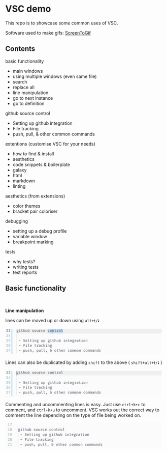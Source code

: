 # VSC demo

This repo is to showcase some common uses of VSC. 

Software used to make gifs: [ScreenToGif](https://www.screentogif.com/)


## Contents

basic functionality
 - main windows
 - using multiple windows (even same file) 
 - search               
 - replace all 
 - line manipulation
 - go to next instance
 - go to definition


github source control
 - Setting up github integration
 - File tracking
 - push, pull, & other common commands


extentions (customise VSC for your needs)
 - how to find & install
 - aesthetics
 - code snippets & boilerplate
 - galaxy
 - html
 - markdown
 - linting


aesthetics (from extensions)
 - color themes
 - bracket pair coloriser


debugging 
 - setting up a debug profile
 - variable window
 - breakpoint marking


tests
 - why tests?
 - writing tests
 - test reports


## Basic functionality

<br>

**Line manipulation**

lines can be moved up or down using `alt+🠕/🠗`

<img src="media/moveline.gif" height="80px"/>


Lines can also be duplicated by adding `shift` to the above ( `shift+alt+🠕/🠗` ) 

<img src="media/dupline.gif" height="80px"/>


Commenting and uncommenting lines is easy. Just use `ctrl+k+c` to comment, and `ctrl+k+u` to uncomment. VSC works out the correct way to comment the line depending on the type of file being worked on. 

<img src="media/comment_uncomment.gif" height="80px"/>






